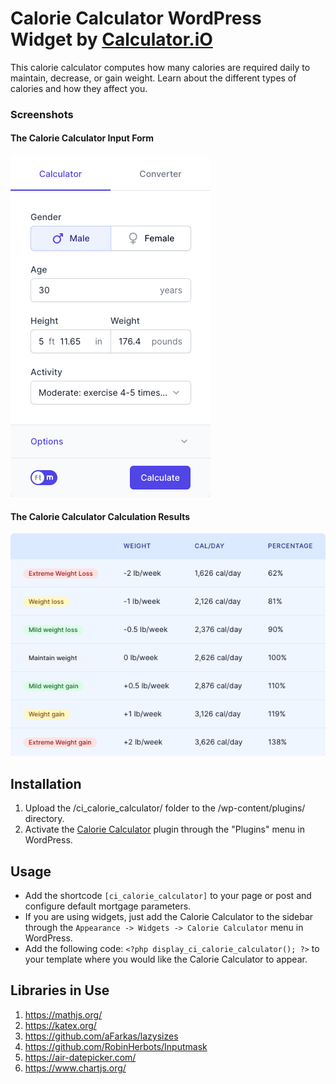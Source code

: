 # Calorie Calculator WordPress Widget by [Calculator.iO](https://www.calculator.io/ "Calculator.iO Homepage")

This calorie calculator computes how many calories are required daily to maintain, decrease, or gain weight. Learn about the different types of calories and how they affect you.

### Screenshots

#### The Calorie Calculator Input Form
![Calorie Calculator Input Form](/assets/images/screenshot-1.png "Calorie Calculator Input Form")

#### The Calorie Calculator Calculation Results
![Calorie Calculator Calculation Results](/assets/images/screenshot-2.png "Calorie Calculator Calculation Results")

## Installation

1. Upload the /ci_calorie_calculator/ folder to the /wp-content/plugins/ directory.
2. Activate the [Calorie Calculator](https://www.calculator.io/calorie-calculator/ "Calorie Calculator Homepage") plugin through the "Plugins" menu in WordPress.

## Usage
* Add the shortcode `[ci_calorie_calculator]` to your page or post and configure default mortgage parameters.
* If you are using widgets, just add the Calorie Calculator to the sidebar through the `Appearance -> Widgets -> Calorie Calculator` menu in WordPress.
* Add the following code: `<?php display_ci_calorie_calculator(); ?>` to your template where you would like the Calorie Calculator to appear.

## Libraries in Use
1. https://mathjs.org/
2. https://katex.org/
3. https://github.com/aFarkas/lazysizes
4. https://github.com/RobinHerbots/Inputmask
5. https://air-datepicker.com/
6. https://www.chartjs.org/
